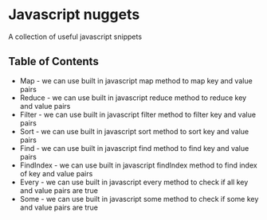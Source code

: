 # Javascript nuggets
A collection of useful javascript snippets

## Table of Contents
- Map - we can use built in javascript map method to map key and value pairs
- Reduce - we can use built in javascript reduce method to reduce key and value pairs
- Filter - we can use built in javascript filter method to filter key and value pairs
- Sort - we can use built in javascript sort method to sort key and value pairs
- Find - we can use built in javascript find method to find key and value pairs
- FindIndex - we can use built in javascript findIndex method to find index of key and value pairs
- Every - we can use built in javascript every method to check if all key and value pairs are true
- Some - we can use built in javascript some method to check if some key and value pairs are true



